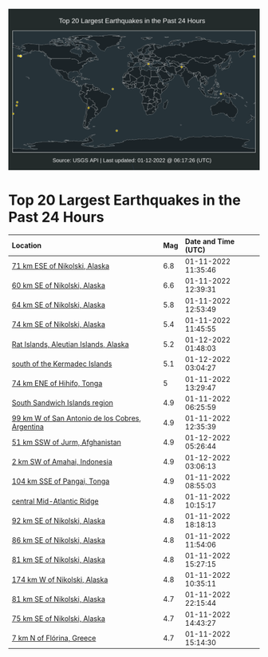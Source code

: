 ![Map](./map.png)

# Top 20 Largest Earthquakes in the Past 24 Hours

| Location | Mag | Date and Time (UTC) |
|:---|:---|:---|
| [71 km ESE of Nikolski, Alaska](https://earthquake.usgs.gov/earthquakes/eventpage/us7000gavu) | 6.8 | 01-11-2022 11:35:46 |
| [60 km SE of Nikolski, Alaska](https://earthquake.usgs.gov/earthquakes/eventpage/us7000gawk) | 6.6 | 01-11-2022 12:39:31 |
| [64 km SE of Nikolski, Alaska](https://earthquake.usgs.gov/earthquakes/eventpage/us7000gawq) | 5.8 | 01-11-2022 12:53:49 |
| [74 km SE of Nikolski, Alaska](https://earthquake.usgs.gov/earthquakes/eventpage/us7000gavx) | 5.4 | 01-11-2022 11:45:55 |
| [Rat Islands, Aleutian Islands, Alaska](https://earthquake.usgs.gov/earthquakes/eventpage/us7000gb6l) | 5.2 | 01-12-2022 01:48:03 |
| [south of the Kermadec Islands](https://earthquake.usgs.gov/earthquakes/eventpage/us7000gb7e) | 5.1 | 01-12-2022 03:04:27 |
| [74 km ENE of Hihifo, Tonga](https://earthquake.usgs.gov/earthquakes/eventpage/us7000gay1) | 5 | 01-11-2022 13:29:47 |
| [South Sandwich Islands region](https://earthquake.usgs.gov/earthquakes/eventpage/us7000gaty) | 4.9 | 01-11-2022 06:25:59 |
| [99 km W of San Antonio de los Cobres, Argentina](https://earthquake.usgs.gov/earthquakes/eventpage/us7000gawh) | 4.9 | 01-11-2022 12:35:39 |
| [51 km SSW of Jurm, Afghanistan](https://earthquake.usgs.gov/earthquakes/eventpage/us7000gb8k) | 4.9 | 01-12-2022 05:26:44 |
| [2 km SW of Amahai, Indonesia](https://earthquake.usgs.gov/earthquakes/eventpage/us7000gb7c) | 4.9 | 01-12-2022 03:06:13 |
| [104 km SSE of Pangai, Tonga](https://earthquake.usgs.gov/earthquakes/eventpage/us7000gauu) | 4.9 | 01-11-2022 08:55:03 |
| [central Mid-Atlantic Ridge](https://earthquake.usgs.gov/earthquakes/eventpage/us7000gavc) | 4.8 | 01-11-2022 10:15:17 |
| [92 km SE of Nikolski, Alaska](https://earthquake.usgs.gov/earthquakes/eventpage/us7000gb1b) | 4.8 | 01-11-2022 18:18:13 |
| [86 km SE of Nikolski, Alaska](https://earthquake.usgs.gov/earthquakes/eventpage/us7000gaw0) | 4.8 | 01-11-2022 11:54:06 |
| [81 km SE of Nikolski, Alaska](https://earthquake.usgs.gov/earthquakes/eventpage/us7000gazj) | 4.8 | 01-11-2022 15:27:15 |
| [174 km W of Nikolski, Alaska](https://earthquake.usgs.gov/earthquakes/eventpage/us7000gava) | 4.8 | 01-11-2022 10:35:11 |
| [81 km SE of Nikolski, Alaska](https://earthquake.usgs.gov/earthquakes/eventpage/us7000gb42) | 4.7 | 01-11-2022 22:15:44 |
| [75 km SE of Nikolski, Alaska](https://earthquake.usgs.gov/earthquakes/eventpage/us7000gayj) | 4.7 | 01-11-2022 14:43:27 |
| [7 km N of Flórina, Greece](https://earthquake.usgs.gov/earthquakes/eventpage/us7000gayq) | 4.7 | 01-11-2022 15:14:30 |
